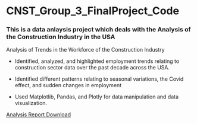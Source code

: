 # CNST_Group_3_FinalProject_Code



### This is a data anlaysis project which deals with the Analysis of the Construction Industry in the USA ###

Analysis of Trends in the Workforce of the Construction Industry

* Identified, analyzed, and highlighted employment trends relating to construction sector data over the past decade
across the USA.

* Identified different patterns relating to seasonal variations, the Covid effect, and sudden changes in employment

* Used Matplotlib, Pandas, and Plotly for data manipulation and data visualization.

[Analysis Report Download](https://github.com/esshariprasad/CNST_Group_3_FinalProject_Code/blob/main/CNST_Group_3_Project_Report.pdf)


